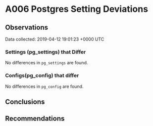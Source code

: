 # A006 Postgres Setting Deviations #

## Observations ##
Data collected: 2019-04-12 19:01:23 +0000 UTC  

### Settings (pg_settings) that Differ ###

No differences in `pg_settings` are found.

### Configs(pg_config) that differ ###

No differences in `pg_config` are found.



## Conclusions ##


## Recommendations ##

